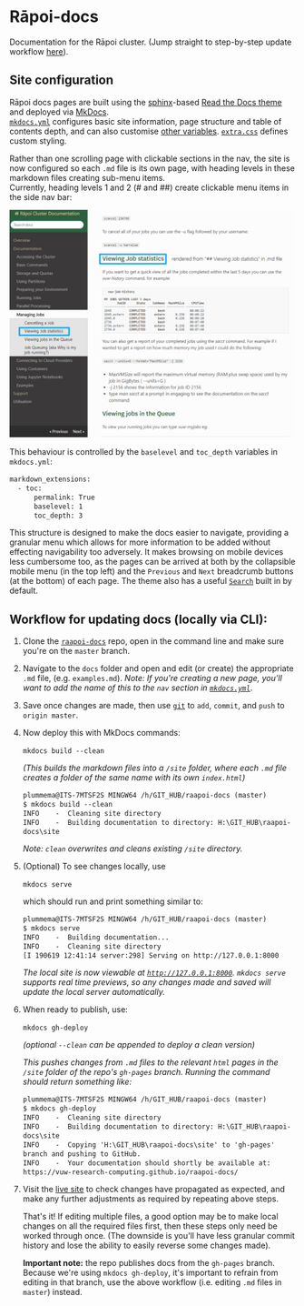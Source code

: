 # Rāpoi-docs
Documentation for the Rāpoi cluster. (Jump straight to step-by-step update workflow <a href="https://github.com/vuw-research-computing/raapoi-docs#workflow-for-updating-docs-locally-via-cli">here</a>).

## Site configuration

Rāpoi docs pages are built using the <a href="http://127.0.0.1:8000">sphinx</a>-based <a href="https://docs.readthedocs.io/en/stable/intro/getting-started-with-sphinx.html">Read the Docs theme</a> and deployed via <a href="https://www.mkdocs.org/">MkDocs</a>. <br><a href="https://github.com/vuw-research-computing/raapoi-docs/blob/master/mkdocs.yml">```mkdocs.yml```</a> configures basic site information, page structure and table of contents depth, and can also customise <a href="https://www.mkdocs.org/user-guide/configuration/">other variables</a>. <a href="https://github.com/vuw-research-computing/raapoi-docs/blob/master/extra.css">```extra.css```</a> defines custom styling.

Rather than one scrolling page with clickable sections in the nav, the site is now configured so each ```.md``` file is its own page,  with heading levels in these markdown files creating sub-menu items. <br>
Currently, heading levels 1 and 2 (# and ##) create clickable menu items in the side nav bar:

![Menu levels example](docs/img/Menu_structure.png)

This behaviour is controlled by the ```baselevel``` and ```toc_depth``` variables in ```mkdocs.yml```:
```
markdown_extensions:
  - toc:
      permalink: True
      baselevel: 1
      toc_depth: 3
```

This structure is designed to make the docs easier to navigate, providing a granular menu which allows for more information to be added without effecting navigability too adversely. It makes browsing on mobile devices less cumbersome too, as the pages can be arrived at both by the collapsible mobile menu (in the top left) and the ```Previous``` and ```Next``` breadcrumb buttons (at the bottom) of each page. The theme also has a useful <a href="https://vuw-research-computing.github.io/raapoi-docs/search.html?q=python">```Search```</a> built in by default. 


## Workflow for updating docs (locally via CLI):

1. Clone the <a href="https://github.com/vuw-research-computing/raapoi-docs">```raapoi-docs```</a> repo, open in the command line and make sure you're on the ```master``` branch.

1. Navigate to the ```docs``` folder and open and edit (or create) the appropriate ```.md``` file, (e.g. ```examples.md```).
	_Note: If you're creating a new page, you'll want to add the name of this to the ```nav``` section in <a href="https://github.com/vuw-research-computing/raapoi-docs/blob/master/mkdocs.yml">```mkdocs.yml```</a>_.

1. Save once changes are made, then use <a href="https://git-scm.com/docs">```git```</a> to ```add```, ```commit```, and ```push``` to ```origin master```.

1. Now deploy this with MkDocs commands:

	```mkdocs build --clean```

	_(This builds the markdown files into a ```/site``` folder, where each ```.md``` file creates a folder of the same name with its own ```index.html```)_ 
	<br>
	```
	plummema@ITS-7MTSF2S MINGW64 /h/GIT_HUB/raapoi-docs (master)
	$ mkdocs build --clean
	INFO    -  Cleaning site directory
	INFO    -  Building documentation to directory: H:\GIT_HUB\raapoi-docs\site
	```

	_Note: ```clean``` overwrites and cleans existing ```/site``` directory._ 

1. (Optional) To see changes locally, use 

	```mkdocs serve``` 

	which should run and print something similar to: 
	```
	plummema@ITS-7MTSF2S MINGW64 /h/GIT_HUB/raapoi-docs (master)
	$ mkdocs serve
	INFO    -  Building documentation...
	INFO    -  Cleaning site directory
	[I 190619 12:41:14 server:298] Serving on http://127.0.0.1:8000
	```
	_The local site is now viewable at <a href="http://127.0.0.1:8000">```http://127.0.0.1:8000```</a>. ```mkdocs serve``` supports real time previews, so any changes made and saved will update the local server automatically._

1. When ready to publish, use:

	```mkdocs gh-deploy``` 

	_(optional ```--clean``` can be appended to deploy a clean version)_

	_This pushes changes from ```.md``` files to the relevant ```html``` pages in the ```/site``` folder of the repo's ```gh-pages``` branch. 
	Running the command should return something like:_ 
	
	```
	plummema@ITS-7MTSF2S MINGW64 /h/GIT_HUB/raapoi-docs (master)
	$ mkdocs gh-deploy
	INFO    -  Cleaning site directory
	INFO    -  Building documentation to directory: H:\GIT_HUB\raapoi-docs\site
	INFO    -  Copying 'H:\GIT_HUB\raapoi-docs\site' to 'gh-pages' branch and pushing to GitHub.
	INFO    -  Your documentation should shortly be available at: https://vuw-research-computing.github.io/raapoi-docs/
	```
1. Visit the <a href="https://vuw-research-computing.github.io/raapoi-docs/">live site</a> to check changes have propagated as expected, and make any 	     further adjustments as required by repeating above steps.

	That's it! If editing multiple files, a good option may be to make local changes on all the required files first, then these steps only need be worked through once. (The downside is you'll have less granular commit history and lose the ability to easily reverse some changes made).

	__Important note:__ the repo publishes docs from the ```gh-pages``` branch. Because we're using ```mkdocs gh-deploy```, it's important to refrain from editing in that branch, use the above workflow (i.e. editing ```.md``` files in ```master```) instead.

